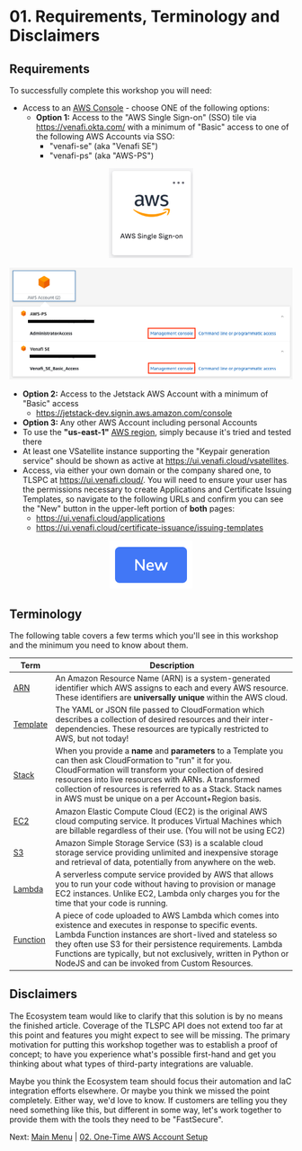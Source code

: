 # 01. Requirements, Terminology and Disclaimers

## Requirements

To successfully complete this workshop you will need:

- Access to an [AWS Console](https://aws.amazon.com/console/) - choose ONE of the following options:
  - **Option 1:** Access to the "AWS Single Sign-on" (SSO) tile via https://venafi.okta.com/ with a minimum of "Basic" access to one of the following AWS Accounts via SSO:
    - "venafi-se" (aka "Venafi SE")
    - "venafi-ps" (aka "AWS-PS")

<p align="center">
  <img src="../images/okta-aws-tile.png" />
</p>
<p align="center">
  <img src="../images/aws-sso-landing.png" />
</p>

  - **Option 2:** Access to the Jetstack AWS Account with a minimum of "Basic" access
    - https://jetstack-dev.signin.aws.amazon.com/console
  - **Option 3:** Any other AWS Account including personal Accounts
- To use the **"us-east-1"** [AWS region](https://aws.amazon.com/about-aws/global-infrastructure/regions_az/), simply because it's tried and tested there
- At least one VSatellite instance supporting the "Keypair generation service" should be shown as active at https://ui.venafi.cloud/vsatellites.
- Access, via either your own domain or the company shared one, to TLSPC at https://ui.venafi.cloud/.
  You will need to ensure your user has the permissions necessary to create Applications and Certificate Issuing Templates, so navigate to the following URLs and confirm you can see the "New" button in the upper-left portion of **both** pages:
  - https://ui.venafi.cloud/applications
  - https://ui.venafi.cloud/certificate-issuance/issuing-templates
<p align="center">
  <img src="../images/new-button.png" />
</p>

## Terminology

The following table covers a few terms which you'll see in this workshop and the minimum you need to know about them.

| Term  | Description |
| - | - |
| [ARN](https://docs.aws.amazon.com/IAM/latest/UserGuide/reference-arns.html) | An Amazon Resource Name (ARN) is a system-generated identifier which AWS assigns to each and every AWS resource. These identifiers are **universally unique** within the AWS cloud. |
| [Template](https://docs.aws.amazon.com/AWSCloudFormation/latest/UserGuide/template-guide.html) | The YAML or JSON file passed to CloudFormation which describes a collection of desired resources and their inter-dependencies. These resources are typically restricted to AWS, but not today! |
| [Stack](https://docs.aws.amazon.com/AWSCloudFormation/latest/UserGuide/stacks.html) | When you provide a **name** and **parameters** to a Template you can then ask CloudFormation to "run" it for you. CloudFormation will transform your collection of desired resources into live resources with ARNs. A transformed collection of resources is referred to as a Stack. Stack names in AWS must be unique on a per Account+Region basis. |
| [EC2](https://aws.amazon.com/ec2) | Amazon Elastic Compute Cloud (EC2) is the original AWS cloud computing service. It produces Virtual Machines which are billable regardless of their use. (You will not be using EC2) |
| [S3](https://aws.amazon.com/s3) | Amazon Simple Storage Service (S3) is a scalable cloud storage service providing unlimited and inexpensive storage and retrieval of data, potentially from anywhere on the web. |
| [Lambda](https://aws.amazon.com/lambda) | A serverless compute service provided by AWS that allows you to run your code without having to provision or manage EC2 instances. Unlike EC2, Lambda only charges you for the time that your code is running. |
| [Function](https://docs.aws.amazon.com/lambda/latest/dg/gettingstarted-concepts.html#gettingstarted-concepts-function) | A piece of code uploaded to AWS Lambda which comes into existence and executes in response to specific events. Lambda Function instances are short-lived and stateless so they often use S3 for their persistence requirements. Lambda Functions are typically, but not exclusively, written in Python or NodeJS and can be invoked from Custom Resources. |

## Disclaimers

The Ecosystem team would like to clarify that this solution is by no means the finished article.
Coverage of the TLSPC API does not extend too far at this point and features you might expect to see will be missing.
The primary motivation for putting this workshop together was to establish a proof of concept; to have you experience what's possible first-hand and get you thinking about what types of third-party integrations are valuable.

Maybe you think the Ecosystem team should focus their automation and IaC integration efforts elsewhere.
Or maybe you think we missed the point completely.
Either way, we'd love to know.
If customers are telling you they need something like this, but different in some way, let's work together to provide them with the tools they need to be "FastSecure".

Next: [Main Menu](../README.md) | [02. One-Time AWS Account Setup](../02-one-time-aws-account-setup/README.md)